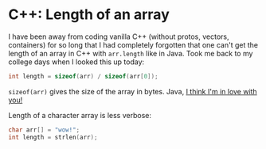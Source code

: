 # C++: Length of an array

I have been away from coding vanilla C++ (without protos, vectors, containers) for so long that I had completely forgotten that one can't get the length of an array in C++ with `arr.length` like in Java. Took me back to my college days when I looked this up today:

```cpp
int length = sizeof(arr) / sizeof(arr[0]);
```

`sizeof(arr)` gives the size of the array in bytes. Java, [I think I'm in love with you!](https://tenor.com/en-GB/view/ted-mosby-love-im-in-gif-19020561)

Length of a character array is less verbose:

```cpp
char arr[] = "wow!";
int length = strlen(arr);
```
